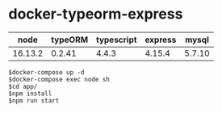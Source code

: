# docker-typeorm-express


| node | typeORM | typescript | express | mysql |
| ---- | ---- | ---- | ---- | ---- |
| 16.13.2 | 0.2.41 | 4.4.3 | 4.15.4 | 5.7.10 |

```
$docker-compose up -d
$docker-compose exec node sh
$cd app/
$npm install
$npm run start
```
